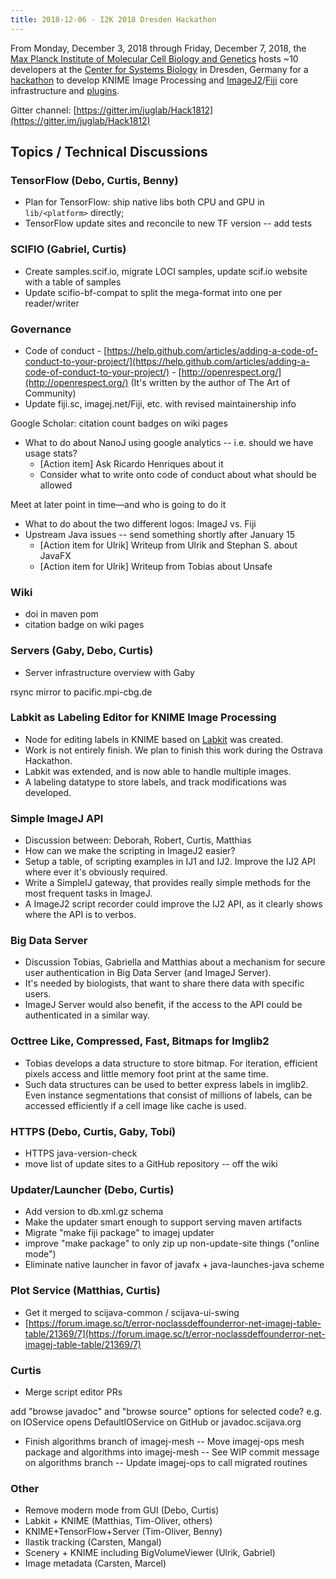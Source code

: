 ```yaml
---
title: 2018-12-06 - I2K 2018 Dresden Hackathon
---
```


From Monday, December 3, 2018 through Friday, December 7, 2018, the [Max Planck Institute of Molecular Cell Biology and Genetics](https://mpi-cbg.de/) hosts \~10 developers at the [Center for Systems Biology](http://www.csbdresden.de/) in Dresden, Germany for a [hackathon](/events/hackathons) to develop KNIME Image Processing and [ImageJ2](/software/imagej2)/[Fiji](/software/fiji) core infrastructure and [plugins](/plugins).

Gitter channel: [https://gitter.im/juglab/Hack1812](https://gitter.im/juglab/Hack1812)

## Topics / Technical Discussions

### TensorFlow (Debo, Curtis, Benny)

-   Plan for TensorFlow: ship native libs both CPU and GPU in `lib/<platform>` directly;
-   TensorFlow update sites and reconcile to new TF version -- add tests

### SCIFIO (Gabriel, Curtis)

-   Create samples.scif.io, migrate LOCI samples, update scif.io website with a table of samples
-   Update scifio-bf-compat to split the mega-format into one per reader/writer

### Governance

-   Code of conduct - [https://help.github.com/articles/adding-a-code-of-conduct-to-your-project/](https://help.github.com/articles/adding-a-code-of-conduct-to-your-project/) - [http://openrespect.org/](http://openrespect.org/) (It's written by the author of The Art of Community)
-   Update fiji.sc, imagej.net/Fiji, etc. with revised maintainership info

Google Scholar: citation count badges on wiki pages

-   What to do about NanoJ using google analytics -- i.e. should we have usage stats?
    -   \[Action item\] Ask Ricardo Henriques about it
    -   Consider what to write onto code of conduct about what should be allowed

Meet at later point in time—and who is going to do it

-   What to do about the two different logos: ImageJ vs. Fiji
-   Upstream Java issues -- send something shortly after January 15
    -   \[Action item for Ulrik\] Writeup from Ulrik and Stephan S. about JavaFX
    -   \[Action item for Ulrik\] Writeup from Tobias about Unsafe

### Wiki

-   doi in maven pom
-   citation badge on wiki pages

### Servers (Gaby, Debo, Curtis)

-   Server infrastructure overview with Gaby

rsync mirror to pacific.mpi-cbg.de

### Labkit as Labeling Editor for KNIME Image Processing

-   Node for editing labels in KNIME based on [Labkit](/plugins/labkit) was created.
-   Work is not entirely finish. We plan to finish this work during the Ostrava Hackathon.
-   Labkit was extended, and is now able to handle multiple images.
-   A labeling datatype to store labels, and track modifications was developed.

### Simple ImageJ API

-   Discussion between: Deborah, Robert, Curtis, Matthias
-   How can we make the scripting in ImageJ2 easier?
-   Setup a table, of scripting examples in IJ1 and IJ2. Improve the IJ2 API where ever it's obviously required.
-   Write a SimpleIJ gateway, that provides really simple methods for the most frequent tasks in ImageJ.
-   A ImageJ2 script recorder could improve the IJ2 API, as it clearly shows where the API is to verbos.

### Big Data Server

-   Discussion Tobias, Gabriella and Matthias about a mechanism for secure user authentication in Big Data Server (and ImageJ Server).
-   It's needed by biologists, that want to share there data with specific users.
-   ImageJ Server would also benefit, if the access to the API could be authenticated in a similar way.

### Octtree Like, Compressed, Fast, Bitmaps for Imglib2

-   Tobias develops a data structure to store bitmap. For iteration, efficient pixels access and little memory foot print at the same time.
-   Such data structures can be used to better express labels in imglib2. Even instance segmentations that consist of millions of labels, can be accessed efficiently if a cell image like cache is used.

### HTTPS (Debo, Curtis, Gaby, Tobi)

-   HTTPS java-version-check
-   move list of update sites to a GitHub repository -- off the wiki

### Updater/Launcher (Debo, Curtis)

-   Add version to db.xml.gz schema
-   Make the updater smart enough to support serving maven artifacts
-   Migrate "make fiji package" to imagej updater
-   improve "make package" to only zip up non-update-site things ("online mode")
-   Eliminate native launcher in favor of javafx + java-launches-java scheme

### Plot Service (Matthias, Curtis)

-   Get it merged to scijava-common / scijava-ui-swing
-   [https://forum.image.sc/t/error-noclassdeffounderror-net-imagej-table-table/21369/7](https://forum.image.sc/t/error-noclassdeffounderror-net-imagej-table-table/21369/7)

### Curtis

-   Merge script editor PRs

add "browse javadoc" and "browse source" options for selected code? e.g. on IOService opens DefaultIOService on GitHub or javadoc.scijava.org

-   Finish algorithms branch of imagej-mesh -- Move imagej-ops mesh package and algorithms into imagej-mesh -- See WIP commit message on algorithms branch -- Update imagej-ops to call migrated routines

### Other

-   Remove modern mode from GUI (Debo, Curtis)
-   Labkit + KNIME (Matthias, Tim-Oliver, others)
-   KNIME+TensorFlow+Server (Tim-Oliver, Benny)
-   Ilastik tracking (Carsten, Mangal)
-   Scenery + KNIME including BigVolumeViewer (Ulrik, Gabriel)
-   Image metadata (Carsten, Marcel)
